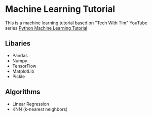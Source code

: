 # Machine Learning Tutorial

This is a machine learning tutorial based on "Tech With Tim" YouTube series
[Python Machine Learning Tutorial ](https://www.youtube.com/watch?v=ujTCoH21GlA&list=PLzMcBGfZo4-mP7qA9cagf68V06sko5otr)

## Libaries

- Pandas
- Numpy
- TensorFlow
- MatplotLib
- Pickle

## Algorithms

- Linear Regression
- KNN (k-nearest neighbors)